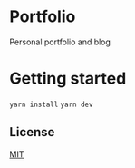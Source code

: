 # Portfolio

Personal portfolio and blog

# Getting started
`yarn install`
`yarn dev`

## License

[MIT](LICENSE)
